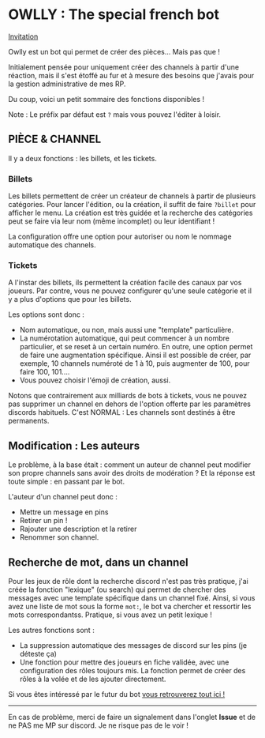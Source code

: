 # OWLLY : The special french bot 

[Invitation](https://discord.com/api/oauth2/authorize?client_id=803714709059928064&permissions=8&scope=bot)

Owlly est un bot qui permet de créer des pièces... Mais pas que !

Initialement pensée pour uniquement créer des channels à partir d'une réaction, mais il s'est étoffé au fur et à mesure des besoins que j'avais pour la gestion administrative de mes RP.

Du coup, voici un petit sommaire des fonctions disponibles ! 

Note : Le préfix par défaut est `?` mais vous pouvez l'éditer à loisir. 

## PIÈCE & CHANNEL 

Il y a deux fonctions : les billets, et les tickets.

### Billets

Les billets permettent de créer un créateur de channels à partir de plusieurs catégories. Pour lancer l'édition, ou la création, il suffit de faire `?billet` pour afficher le menu. La création est très guidée et la recherche des catégories peut se faire via leur nom (même incomplet) ou leur identifiant ! 

La configuration offre une option pour autoriser ou nom le nommage automatique des channels.

### Tickets

A l'instar des billets, ils permettent la création facile des canaux par vos joueurs. Par contre, vous ne pouvez configurer qu'une seule catégorie et il y a plus d'options que pour les billets.

Les options sont donc :
- Nom automatique, ou non, mais aussi une "template" particulière.
- La numérotation automatique, qui peut commencer à un nombre particulier, et se reset à un certain numéro. En outre, une option permet de faire une augmentation spécifique. Ainsi il est possible de créer, par exemple, 10 channels numéroté de 1 à 10, puis augmenter de 100, pour faire 100, 101.... 
- Vous pouvez choisir l'émoji de création, aussi. 

Notons que contrairement aux milliards de bots à tickets, vous ne pouvez pas supprimer un channel en dehors de l'option offerte par les paramètres discords habituels. C'est NORMAL : Les channels sont destinés à être permanents.

## Modification : Les auteurs

Le problème, à la base était : comment un auteur de channel peut modifier son propre channels sans avoir des droits de modération ? Et la réponse est toute simple : en passant par le bot.

L'auteur d'un channel peut donc :
- Mettre un message en pins
- Retirer un pin ! 
- Rajouter une description et la retirer
- Renommer son channel.

## Recherche de mot, dans un channel

Pour les jeux de rôle dont la recherche discord n'est pas très pratique, j'ai créée la fonction "lexique" (ou search) qui permet de chercher des messages avec une template spécifique dans un channel fixé.
Ainsi, si vous avez une liste de mot sous la forme `mot:`, le bot va chercher et ressortir les mots correspondantss.  Pratique, si vous avez un petit lexique ! 

Les autres fonctions sont :
- La suppression automatique des messages de discord sur les pins (je déteste ça)
- Une fonction pour mettre des joueurs en fiche validée, avec une configuration des rôles toujours mis. La fonction permet de créer des rôles à la volée et de les ajouter directement. 

Si vous êtes intéressé par le futur du bot [vous retrouverez tout ici !](https://share.clickup.com/b/h/4exrp-519/07a19e41983fc00)

---

En cas de problème, merci de faire un signalement dans l'onglet **Issue** et de ne PAS me MP sur discord. Je ne risque pas de le voir ! 
